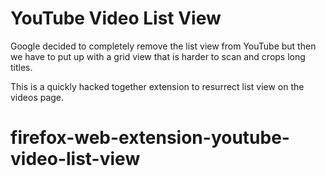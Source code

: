 # YouTube Video List View

Google decided to completely remove the list view from YouTube but then we have to put up with a grid view that is harder to scan and crops long titles.

This is a quickly hacked together extension to resurrect list view on the videos page.
# firefox-web-extension-youtube-video-list-view
